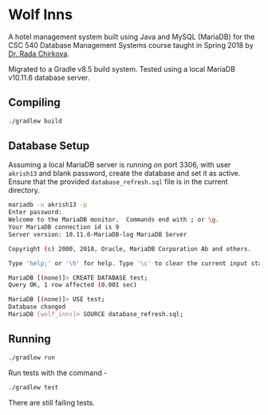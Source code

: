 # Wolf Inns

A hotel management system built using Java and MySQL (MariaDB) for the CSC 540 Database
Management Systems course taught in Spring 2018 by [Dr. Rada Chirkova](https://www.csc.ncsu.edu/people/rychirko).

Migrated to a Gradle v8.5 build system. Tested using a local MariaDB v10.11.6 database server.

## Compiling

```bash
./gradlew build
```

## Database Setup

Assuming a local MariaDB server is running on port 3306, with user `akrish13`
and blank password, create the database and set it as active. Ensure that the
provided `database_refresh.sql` file is in the current directory.

```bash
mariadb -u akrish13 -p
Enter password:
Welcome to the MariaDB monitor.  Commands end with ; or \g.
Your MariaDB connection id is 9
Server version: 10.11.6-MariaDB-log MariaDB Server

Copyright (c) 2000, 2018, Oracle, MariaDB Corporation Ab and others.

Type 'help;' or '\h' for help. Type '\c' to clear the current input statement.

MariaDB [(none)]> CREATE DATABASE test;
Query OK, 1 row affected (0.001 sec)

MariaDB [(none)]> USE test;
Database changed
MariaDB [wolf_inns]> SOURCE database_refresh.sql;
```

## Running

```bash
./gradlew run
```

Run tests with the command -
```bash
./gradlew test
```

There are still failing tests.